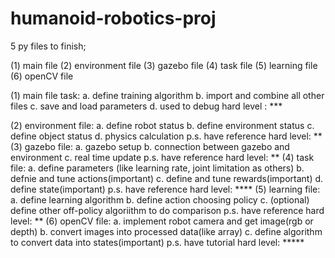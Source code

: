 # humanoid-robotics-proj

5 py files to finish;

(1) main file
(2) environment file
(3) gazebo file
(4) task file
(5) learning file
(6) openCV file


(1) main file task:
    a. define training algorithm
    b. import and combine all other files
    c. save and load parameters
    d. used to debug
    hard level : ***
    
(2) environment file:
    a. define robot status
    b. define environment status
    c. define object status
    d. physics calculation
    p.s. have reference
    hard level: **
(3) gazebo file:
    a. gazebo setup
    b. connection between gazebo and environment
    c. real time update
    p.s. have reference
    hard level: **
(4) task file:
    a. define parameters (like learning rate, joint limitation as  others)
    b. defnie  and tune actions(important)
    c. define and tune rewards(important)
    d. define state(important)
    p.s. have reference
    hard level: ****
(5) learning file:
    a. define learning algorithm
    b. define action choosing policy
    c. (optional) define other off-policy algoriithm to do comparison
    p.s. have reference
    hard level: **
(6) openCV file:
    a. implement robot camera and get image(rgb or depth)
    b. convert images into processed data(like array)
    c. define algorithm to convert data into states(important)
    p.s. have tutorial
    hard level: *****
